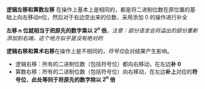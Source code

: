 **逻辑左移和算数左移** 在操作上基本上是相同的，都是将二进制位数在原位置的基础上向左移动n位，然后对于右边空出来的位数，采用添加 0 的操作进行补全

**左移 n 位就相当于把原先的数字乘以 $2^n$ 倍**，*注意：部分语言会将溢出的部分重新添加到右端，这个地方似乎是没有绝对的*


**逻辑右移和算术右移**在操作上是不相同的，*符号位*会对结果产生影响。

- 逻辑右移：所有的二进制位数（包括符号位）都向右移动，在左边**补 0** 
- 算数右移：所有的二进制位数（包括符号位）向右移动，在左边**补上**对应的**符号位**，**此处等同于将原先的数字除以 $2^n$ 倍**

